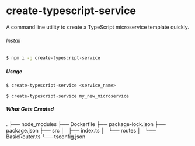 # create-typescript-service
A command line utility to create a TypeScript microservice template quickly.

###### Install
```bash
$ npm i -g create-typescript-service
```

##### Usage
```bash
$ create-typescript-service <service_name>
```

```bash
$ create-typescript-service my_new_microservice
```

##### What Gets Created
.
├── node_modules
├── Dockerfile
├── package-lock.json
├── package.json
├── src
│   ├── index.ts
│   └── routes
│       └── BasicRouter.ts
└── tsconfig.json